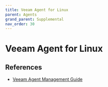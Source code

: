 ```yaml
---
title: Veeam Agent for Linux
parent: Agents
grand_parent: Supplemental
nav_order: 30
---
```

# Veeam Agent for Linux


## References
- [Veeam Agent Management Guide]

<!-- referenced links -->
[Veeam Agent Management Guide]: https://helpcenter.veeam.com/docs/backup/agents/index.html
